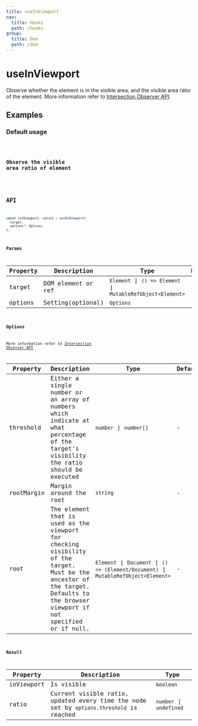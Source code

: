 ```yaml
---
title: useInViewport
nav:
  title: Hooks
  path: /hooks
group:
  title: Dom
  path: /dom
---
```


# useInViewport

<Tag lang="en-US" tags="ssr"></Tag>

Observe whether the element is in the visible area, and the visible area ratio of the element. More information refer to [Intersection Observer API](https://developer.mozilla.org/en-US/docs/Web/API/Intersection_Observer_API).
## Examples

### Default usage

<code src="./demo/demo1.tsx" />

### Observe the visible area ratio of element

<code src="./demo/demo2.tsx" />


## API

```typescript
const [inViewport, ratio] = useInViewport(
  target, 
  options?: Options
);
```

### Params

| Property | Description               | Type | Default |
|----------|---------------------------|------|---------|
| target   | DOM element or ref |  `Element` \| `() => Element` \| `MutableRefObject<Element>` | -       |
| options | Setting(optional)		 | `Options` | -      |

### Options

More information refer to [Intersection Observer API](https://developer.mozilla.org/en-US/docs/Web/API/Intersection_Observer_API)

| Property   | Description                        | Type        | Default |
|------------|---------------------------------------|---------| ----- |
| threshold | Either a single number or an array of numbers which indicate at what percentage of the target's visibility the ratio should be executed | `number` \| `number[]` | - |
| rootMargin | Margin around the root | `string` | - |
| root | The element that is used as the viewport for checking visibility of the target. Must be the ancestor of the target. Defaults to the browser viewport if not specified or if null.  | `Element` \| `Document` \| `() => (Element/Document)` \| `MutableRefObject<Element>` | - |

### Result

| Property   | Description                                   | Type    |
|------------|-----------------------------------------------|---------|
| inViewport | Is visible | `boolean` |
| ratio | Current visible ratio, updated every time the node set by `options.threshold` is reached | `number` \| `undefined` |